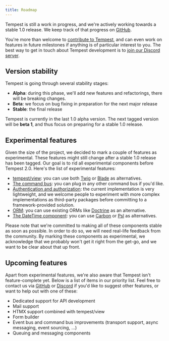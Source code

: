 ```yaml
---
title: Roadmap
---
```


Tempest is still a work in progress, and we're actively working towards a stable 1.0 release. We keep track of that progress on [GitHub](https://github.com/tempestphp/tempest-framework/milestones).

You're more than welcome to [contribute to Tempest](https://github.com/tempestphp/tempest-framework), and can even work on features in future milestones if anything is of particular interest to you. The best way to get in touch about Tempest development is to [join our Discord server](https://discord.gg/pPhpTGUMPQ).

## Version stability

Tempest is going through several stability stages:

- **Alpha**: during this phase, we'll add new features and refactorings, there will be breaking changes.
- **Beta**: we focus on bug fixing in preparation for the next major release
- **Stable**: the final release

Tempest is currently in the last 1.0 alpha version. The next tagged version will be **beta 1**, and thus focus on preparing for a stable 1.0 release.

## Experimental features

Given the size of the project, we decided to mark a couple of features as experimental. These features might still change after a stable 1.0 release has been tagged. Our goal is to rid all experimental components before Tempest 2.0. Here's the list of experimental features:

- [tempest/view](/main/essentials/views): you can use both [Twig](/main/essentials/views#using-twig) or [Blade](/main/essentials/views#using-blade) as alternatives.
- [The command bus](/main/essentials/console-commands): you can plug in any other command bus if you'd like.
- [Authentication and authorization](/main/features/authentication): the current implementation is very lightweight, and we welcome people to experiment with more complex implementations as third-party packages before committing to a framework-provided solution.
- [ORM](/main/essentials/database): you can use existing ORMs like [Doctrine](https://www.doctrine-project.org/) as an alternative.
- [The DateTime component](https://github.com/tempestphp/tempest-framework/tree/main/packages/datetime): you can use [Carbon](https://carbon.nesbot.com/docs/) or [Psl](https://github.com/azjezz/psl) as alternatives.

Please note that we're committed to making all of these components stable as soon as possible. In order to do so, we will need real-life feedback from the community. By marking these components as experimental, we acknowledge that we probably won't get it right from the get-go, and we want to be clear about that up front.

## Upcoming features

Apart from experimental features, we're also aware that Tempest isn't feature-complete yet. Below is a list of items in our priority list. Feel free to contact us via [GitHub](https://github.com/tempestphp/tempest-framework) or [Discord](https://tempestphp.com/discord) if you'd like to suggest other features, or want to help out with one of these:

- Dedicated support for API development
- Mail support
- HTMX support combined with tempest/view
- Form builder
- Event bus and command bus improvements (transport support, async messaging, event sourcing, …)
- Queuing and messaging components
